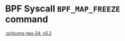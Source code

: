 # BPF Syscall `BPF_MAP_FREEZE` command

<!-- [FEATURE_TAG](BPF_MAP_FREEZE) -->
[:octicons-tag-24: v5.2](https://github.com/torvalds/linux/commit/87df15de441bd4add7876ef584da8cabdd9a042a)
<!-- [/FEATURE_TAG] -->

<!-- TODO -->
